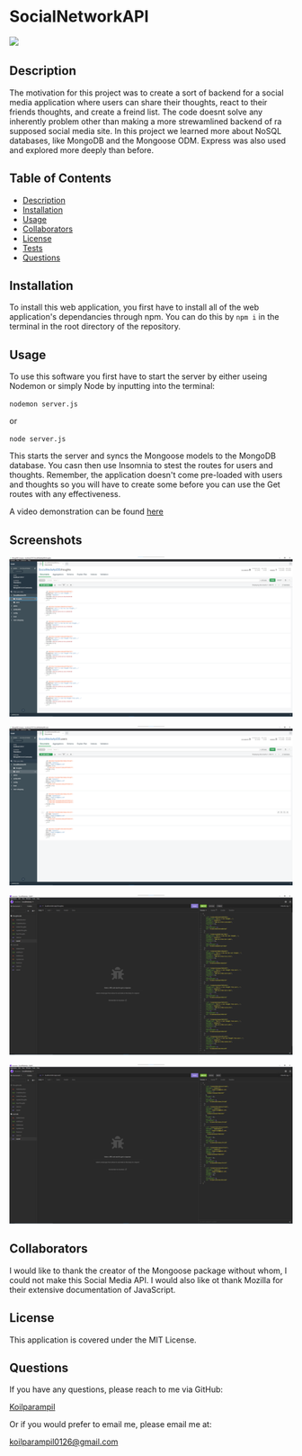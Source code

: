 # SocialNetworkAPI 

![](https://img.shields.io/badge/license-MIT%20License-brightgreen)
## Description 
The motivation for this project was to create a sort of backend for a social media application where users can share their thoughts, react to their friends thoughts, and create a freind list. The code doesnt solve any inherently problem other than making a more strewamlined backend of ra supposed social media site. In this project we learned more about NoSQL databases, like MongoDB and the Mongoose ODM. Express was also used and explored more deeply than before. 
## Table of Contents
- [Description](#Description)
- [Installation](#installation)
- [Usage](#usage)
- [Collaborators](#Collaborators)
- [License](#license)
- [Tests](#Tests)
- [Questions](#Questions)
## Installation
To install this web application, you first have to install all of the web application's dependancies through npm. You can do this by ``npm i`` in the terminal in the root directory of the repository.
## Usage
To use this software you first have to start the server by either useing Nodemon or simply Node by inputting into the terminal: 

``nodemon server.js`` 

or

 ``node server.js``

 This starts the server and syncs the Mongoose models to the MongoDB database. You casn then use Insomnia to stest the routes for users and thoughts. Remember, the application doesn't come pre-loaded with users and thoughts so you will have to create some before you can use the Get routes with any effectiveness.

A video demonstration can be found [here](https://drive.google.com/file/d/1u1WKG4SCdWUdRwo9-zZIQcpY7rDKIZyt/view)

## Screenshots

![ThoughtsDatabase](Assets/img/ThoughtsDatabase.png)


![UsersDatabase](Assets/img/UsersDatabase.png)


![GetThoughtRoute](Assets/img/GetThoughtRoute.png)


![GetUserRoute](Assets/img/GetUserRoute.png)


## Collaborators
I would like to thank the creator of the Mongoose package without whom, I could not make this Social Media API. I would also like ot thank Mozilla for their extensive documentation of JavaScript.
## License
 This application is covered under the MIT License.
## Questions
If you have any questions, please reach to me via GitHub:

[Koilparampil](https://github.com/Koilparampil)

Or if you would prefer to email me, please email me at:

[koilparampil0126@gmail.com](koilparampil0126@gmail.com)
